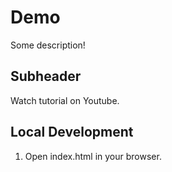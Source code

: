 # Demo 

Some description!

## Subheader

Watch tutorial on Youtube.

## Local Development
1. Open index.html in your browser.